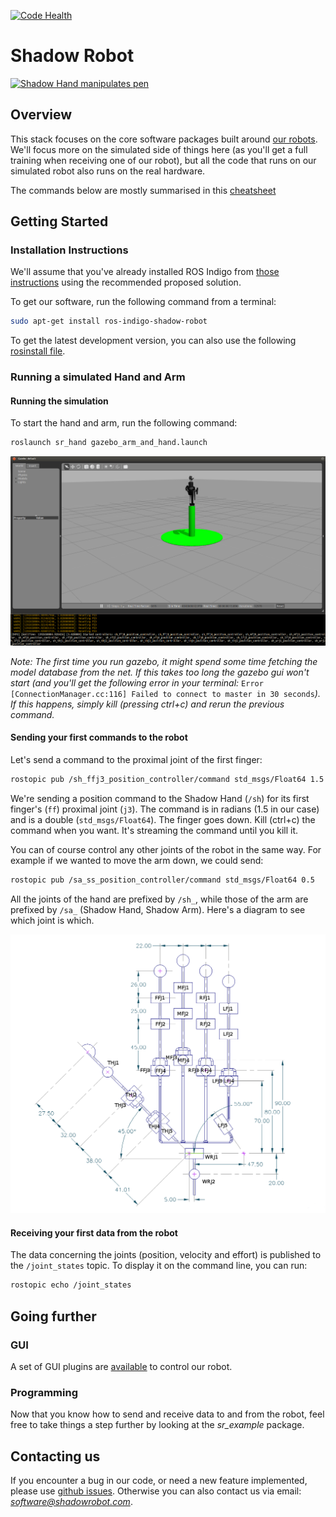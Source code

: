 [![Code Health](https://landscape.io/github/shadow-robot/sr-ros-interface/indigo-devel/landscape.svg?style=flat)](https://landscape.io/github/shadow-robot/sr-ros-interface/indigo-devel)

# Shadow Robot

[![Shadow Hand manipulates pen](http://img.youtube.com/vi/3WAp_DHwg1c/0.jpg)](http://www.youtube.com/watch?v=3WAp_DHwg1c)

## Overview

This stack focuses on the core software packages built around [our robots](http://www.shadowrobot.com). We'll focus more on the simulated side of things here (as you'll get a full training when receiving one of our robot), but all the code that runs on our simulated robot also runs on the real hardware.

The commands below are mostly summarised in this [cheatsheet](/resources/ShadowROSCheatsheet.pdf)

## Getting Started

### Installation Instructions

We'll assume that you've already installed ROS Indigo from [those instructions](http://wiki.ros.org/indigo/Installation/Ubuntu) using the recommended proposed solution.

To get our software, run the following command from a terminal:
```bash
sudo apt-get install ros-indigo-shadow-robot
```

To get the latest development version, you can also use the following [rosinstall file](https://github.com/shadow-robot/sr-build-tools/blob/master/data/shadow_robot-indigo.rosinstall).

### Running a simulated Hand and Arm

#### Running the simulation

To start the hand and arm, run the following command:

```bash
roslaunch sr_hand gazebo_arm_and_hand.launch
```

![Gazebo](/resources/launch_gazebo.png)

*Note: The first time you run gazebo, it might spend some time fetching the model database from the net. If this takes too long the gazebo gui won't start (and you'll get the following error in your terminal:*
`Error [ConnectionManager.cc:116] Failed to connect to master in 30 seconds`*). If this happens, simply kill (pressing ctrl+c) and rerun the previous command.*

#### Sending your first commands to the robot

Let's send a command to the proximal joint of the first finger:

```bash
rostopic pub /sh_ffj3_position_controller/command std_msgs/Float64 1.5
```

We're sending a position command to the Shadow Hand (`/sh`) for its first finger's (`ff`) proximal joint (`j3`). The command is in radians (1.5 in our case) and is a double (`std_msgs/Float64`). The finger goes down.
Kill (ctrl+c) the command when you want. It's streaming the command until you kill it.

You can of course control any other joints of the robot in the same way. For example if we wanted to move the arm down, we could send:

```bash
rostopic pub /sa_ss_position_controller/command std_msgs/Float64 0.5
```

All the joints of the hand are prefixed by `/sh_`, while those of the arm are prefixed by `/sa_` (Shadow Hand, Shadow Arm). Here's a diagram to see which joint is which.

![Annotated Hand Diagram](/resources/annotated_hand.png)

#### Receiving your first data from the robot

The data concerning the joints (position, velocity and effort) is published to the `/joint_states` topic. To display it on the command line, you can run:

```bash
rostopic echo /joint_states
```

## Going further

### GUI

A set of GUI plugins are [available](https://github.com/shadow-robot/sr-visualization) to control our robot.

### Programming
Now that you know how to send and receive data to and from the robot, feel free to take things a step further by looking at the *sr_example* package.

## Contacting us

If you encounter a bug in our code, or need a new feature implemented, please use [github issues](https://github.com/shadow-robot/sr-ros-interface/issues?state=open). Otherwise you can also contact us via email: *software@shadowrobot.com*.
